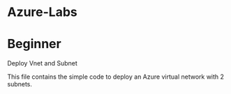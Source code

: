 # Azure-Labs

# Beginner

Deploy Vnet and Subnet

This file contains the simple code to deploy an Azure virtual network with 2 subnets.
